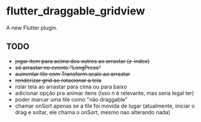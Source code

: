 # flutter_draggable_gridview

A new Flutter plugin.

## TODO
* ~~jogar item para acima dos outros ao arrastar (z-index)~~
* ~~só arrastar no evento "LongPress"~~
* ~~aumentar tile com Transform.scale ao arrastar~~
* ~~renderizar grid ao rotacionar a tela~~
* rolar tela ao arrastar para cima ou para baixo
* adicionar opção pra animar itens (isso n é relevante, mas seria legal ter)
* poder marcar uma tile como "não draggable"
* chamar onSort apenas se a tile foi movida de lugar (atualmente, iniciar o drag e soltar, ele chama o onSort, mesmo nao alterando nada)

